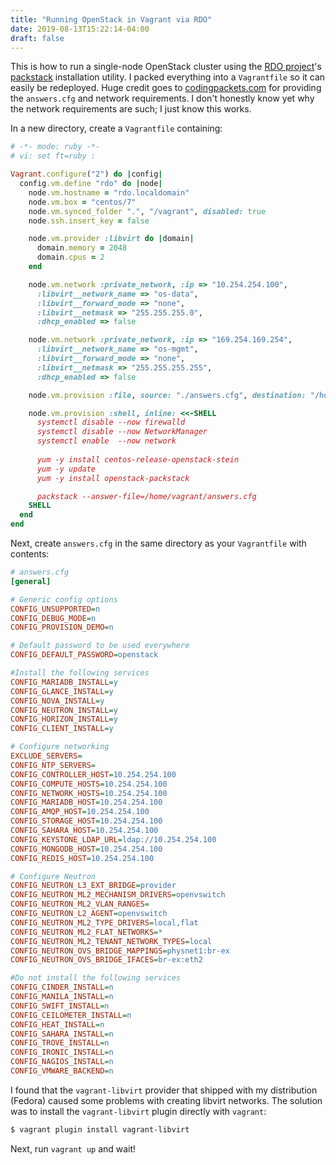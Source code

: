 ```yaml
---
title: "Running OpenStack in Vagrant via RDO"
date: 2019-08-13T15:22:14-04:00
draft: false
---
```


This is how to run a single-node OpenStack cluster using the [RDO project](https://rdoproject.org)'s
[packstack](https://rdoproject.org/install/packstack/) installation utility.
I packed everything into a `Vagrantfile` so it can easily be redeployed.
Huge credit goes to [codingpackets.com](https://codingpackets.com) for
providing the `answers.cfg` and network requirements. I don't honestly know
yet why the network requirements are such; I just know this works.

In a new directory, create a `Vagrantfile` containing:

```ruby
# -*- mode: ruby -*-
# vi: set ft=ruby :

Vagrant.configure("2") do |config|
  config.vm.define "rdo" do |node|
    node.vm.hostname = "rdo.localdomain"
    node.vm.box = "centos/7"
    node.vm.synced_folder ".", "/vagrant", disabled: true
    node.ssh.insert_key = false

    node.vm.provider :libvirt do |domain|
      domain.memory = 2048
      domain.cpus = 2
    end

    node.vm.network :private_network, :ip => "10.254.254.100",
      :libvirt__network_name => "os-data",
      :libvirt__forward_mode => "none",
      :libvirt__netmask => "255.255.255.0",
      :dhcp_enabled => false

    node.vm.network :private_network, :ip => "169.254.169.254",
      :libvirt__network_name => "os-mgmt",
      :libvirt__forward_mode => "none",
      :libvirt__netmask => "255.255.255.255",
      :dhcp_enabled => false

    node.vm.provision :file, source: "./answers.cfg", destination: "/home/vagrant/answers.cfg"

    node.vm.provision :shell, inline: <<-SHELL
      systemctl disable --now firewalld
      systemctl disable --now NetworkManager
      systemctl enable  --now network
      
      yum -y install centos-release-openstack-stein
      yum -y update
      yum -y install openstack-packstack

      packstack --answer-file=/home/vagrant/answers.cfg
    SHELL
  end
end
```

Next, create `answers.cfg` in the same directory as your `Vagrantfile` with
contents:

```ini
# answers.cfg
[general]

# Generic config options
CONFIG_UNSUPPORTED=n
CONFIG_DEBUG_MODE=n
CONFIG_PROVISION_DEMO=n

# Default password to be used everywhere
CONFIG_DEFAULT_PASSWORD=openstack

#Install the following services
CONFIG_MARIADB_INSTALL=y
CONFIG_GLANCE_INSTALL=y
CONFIG_NOVA_INSTALL=y
CONFIG_NEUTRON_INSTALL=y
CONFIG_HORIZON_INSTALL=y
CONFIG_CLIENT_INSTALL=y

# Configure networking
EXCLUDE_SERVERS=
CONFIG_NTP_SERVERS=
CONFIG_CONTROLLER_HOST=10.254.254.100
CONFIG_COMPUTE_HOSTS=10.254.254.100
CONFIG_NETWORK_HOSTS=10.254.254.100
CONFIG_MARIADB_HOST=10.254.254.100
CONFIG_AMQP_HOST=10.254.254.100
CONFIG_STORAGE_HOST=10.254.254.100
CONFIG_SAHARA_HOST=10.254.254.100
CONFIG_KEYSTONE_LDAP_URL=ldap://10.254.254.100
CONFIG_MONGODB_HOST=10.254.254.100
CONFIG_REDIS_HOST=10.254.254.100

# Configure Neutron
CONFIG_NEUTRON_L3_EXT_BRIDGE=provider
CONFIG_NEUTRON_ML2_MECHANISM_DRIVERS=openvswitch
CONFIG_NEUTRON_ML2_VLAN_RANGES=
CONFIG_NEUTRON_L2_AGENT=openvswitch
CONFIG_NEUTRON_ML2_TYPE_DRIVERS=local,flat
CONFIG_NEUTRON_ML2_FLAT_NETWORKS=*
CONFIG_NEUTRON_ML2_TENANT_NETWORK_TYPES=local
CONFIG_NEUTRON_OVS_BRIDGE_MAPPINGS=physnet1:br-ex
CONFIG_NEUTRON_OVS_BRIDGE_IFACES=br-ex:eth2

#Do not install the following services
CONFIG_CINDER_INSTALL=n
CONFIG_MANILA_INSTALL=n
CONFIG_SWIFT_INSTALL=n
CONFIG_CEILOMETER_INSTALL=n
CONFIG_HEAT_INSTALL=n
CONFIG_SAHARA_INSTALL=n
CONFIG_TROVE_INSTALL=n
CONFIG_IRONIC_INSTALL=n
CONFIG_NAGIOS_INSTALL=n
CONFIG_VMWARE_BACKEND=n
```

I found that the `vagrant-libvirt` provider that shipped with my distribution
(Fedora) caused some problems with creating libvirt networks. The solution
was to install the `vagrant-libvirt` plugin directly with `vagrant`:

```bash
$ vagrant plugin install vagrant-libvirt
```

Next, run `vagrant up` and wait!